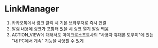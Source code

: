 # LinkManager
1. 카카오톡에서 링크 클릭 시 기본 브라우저로 즉시 연결
2. 알림 내용에 링크가 포함돼 있을 시 링크 열기 알림 띄움
3. ACTION_VIEW에 대해서도 마이크로소프트사의 "사용자 휴대폰 도우미"에 있는 "내 PC에서 계속" 기능을 사용할 수 있게 
